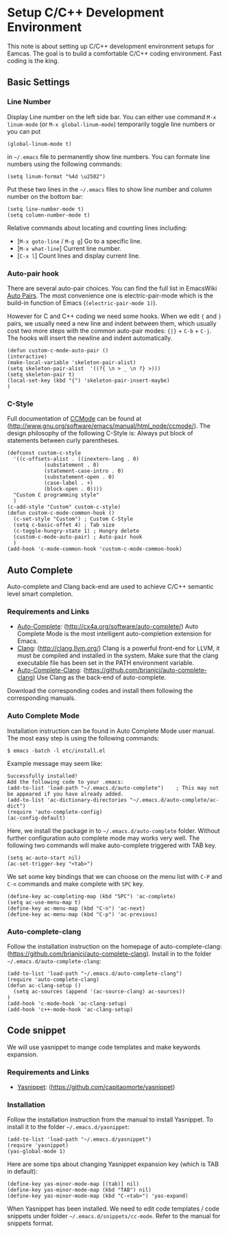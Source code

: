 Setup C/C++ Development Environment
=======================================================

This note is about setting up C/C++ development environment setups for Eamcas. The goal is to build a comfortable C/C++ coding environment. Fast coding is the king. 

Basic Settings
---------------------

### Line Number

Display Line number on the left side bar. You can either use command `M-x linum-mode` (or `M-x global-linum-mode`) temporarily toggle line numbers or you can put

	(global-linum-mode t)

in `~/.emacs` file to permanently show line numbers.
You can formate line numbers using the following commands:
	
	(setq linum-format "%4d \u2502")

Put these two lines in the `~/.emacs` files to show line number and column number on the bottom bar:
	
	(setq line-number-mode t)
	(setq column-number-mode t)

Relative commands about locating and counting lines including:
* [`M-x goto-line` / `M-g g`] Go to a specific line.
* [`M-x what-line`] Current line number. 
* [`C-x l`] Count lines and display current line.

### Auto-pair hook

There are several auto-pair choices. You can find the full list in EmacsWiki [Auto Pairs](http://www.emacswiki.org/emacs/AutoPairs). The most convenience one is electric-pair-mode which is the build-in function of Emacs (`(electric-pair-mode 1)`).

However for C and C++ coding we need some hooks. When we edit `{` and `}` pairs, we usually need a new line and indent between them, which usually cost two more steps with the common auto-pair modes: `{|}` + `C-b` + `C-j`. The hooks will insert the newline and indent automatically. 

	(defun custom-c-mode-auto-pair ()
  	(interactive)
  	(make-local-variable 'skeleton-pair-alist)
  	(setq skeleton-pair-alist  '((?{ \n > _ \n ?} >)))
  	(setq skeleton-pair t)
  	(local-set-key (kbd "{") 'skeleton-pair-insert-maybe)
  	)

### C-Style

Full documentation of [CCMode](http://www.gnu.org/software/emacs/manual/html_node/ccmode/) can be found at (http://www.gnu.org/software/emacs/manual/html_node/ccmode/). 
The design philosophy of the following C-Style is: Always put block of statements between curly parentheses.

	(defconst custom-c-style
	  '((c-offsets-alist . ((inextern-lang . 0)
				(substatement . 0)
				(statement-case-intro . 0)
				(substatement-open . 0)
				(case-label . +)
				(block-open . 0))))
	  "Custom C programming style"
	  )
	(c-add-style "Custom" custom-c-style)
	(defun custom-c-mode-common-hook ()
	  (c-set-style "Custom") ; Custom C-Style
	  (setq c-basic-offet 4) ; Tab size
	  (c-toggle-hungry-state 1) ; Hungry delete
	  (custom-c-mode-auto-pair) ; Auto-pair hook
	  )
	(add-hook 'c-mode-common-hook 'custom-c-mode-common-hook)

Auto Complete
----------------

Auto-complete and Clang back-end are used to achieve C/C++ semantic level smart completion.

### Requirements and Links

* [Auto-Complete](http://cx4a.org/software/auto-complete/): (http://cx4a.org/software/auto-complete/)
Auto Complete Mode is the most intelligent auto-completion extension for Emacs.
* [Clang](http://clang.llvm.org/): (http://clang.llvm.org/)
Clang is a powerful front-end for LLVM, it must be compiled and installed in the system. Make sure that the clang executable file has been set in the PATH environment variable. 
* [Auto-Complete-Clang](https://github.com/brianjcj/auto-complete-clang): (https://github.com/brianjcj/auto-complete-clang)
Use Clang as the back-end of auto-complete.

Download the corresponding codes and install them following the corresponding manuals.


### Auto Complete Mode

Installation instruction can be found in Auto Complete Mode user manual. The most easy step is using the following commands:
	
	$ emacs -batch -l etc/install.el

Example message may seem like:
	
	Successfully installed!
	Add the following code to your .emacs:
	(add-to-list 'load-path "~/.emacs.d/auto-complete")    ; This may not be appeared if you have already added.
	(add-to-list 'ac-dictionary-directories "~/.emacs.d/auto-complete/ac-dict")
	(require 'auto-complete-config)
	(ac-config-default)

Here, we install the package in to `~/.emacs.d/auto-complete` folder. 
Without further configuration auto complete mode may works very well. The following two commands will make auto-complete triggered with TAB key.
	
	(setq ac-auto-start nil)
	(ac-set-trigger-key "<tab>") 

We set some key bindings that we can choose on the menu list with `C-P` and `C-n` commands and make complete with `SPC` key.

	(define-key ac-completing-map (kbd "SPC") 'ac-complete)
	(setq ac-use-menu-map t) 
	(define-key ac-menu-map (kbd "C-n") 'ac-next)
	(define-key ac-menu-map (kbd "C-p") 'ac-previous)

### Auto-complete-clang

Follow the installation instruction on the homepage of auto-complete-clang: (https://github.com/brianjcj/auto-complete-clang). Install in to the folder `~/.emacs.d/auto-complete-clang`:

	(add-to-list 'load-path "~/.emacs.d/auto-complete-clang")
	(require 'auto-complete-clang)
	(defun ac-clang-setup ()
	  (setq ac-sources (append '(ac-source-clang) ac-sources))
	)
	(add-hook 'c-mode-hook 'ac-clang-setup)
	(add-hook 'c++-mode-hook 'ac-clang-setup)

Code snippet
----------------------

We will use yasnippet to mange code templates and make keywords expansion.

### Requirements and Links

* [Yasnippet](https://github.com/capitaomorte/yasnippet): (https://github.com/capitaomorte/yasnippet)

### Installation

Follow the installation instruction from the manual to install Yasnippet. To install it to the folder `~/.emacs.d/yasnippet`:

	(add-to-list 'load-path "~/.emacs.d/yasnippet")
	(require 'yasnippet)
	(yas-global-mode 1)

Here are some tips about changing Yasnippet expansion key (which is TAB in default):

	(define-key yas-minor-mode-map [(tab)] nil)
	(define-key yas-minor-mode-map (kbd "TAB") nil)
	(define-key yas-minor-mode-map (kbd "C-<tab>") 'yas-expand)

When Yasnippet has been installed. We need to edit code templates / code snippets under folder `~/.emacs.d/snippets/cc-mode`. Refer to the manual for snippets format.


